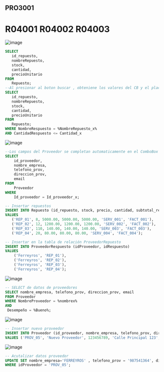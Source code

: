 ## PRO3001
# R04001 R04002 R04003

![image](https://github.com/RenzoAr10/DBD-KomaqService/assets/121067321/7fe07380-3b13-4a8a-94cf-4c05973d3767)





 ```sql
SELECT
    id_repuesto,
    nombreRepuesto,
    stock,
    cantidad,
    precioUnitario
FROM
    Repuesto;
--Al presionar al boton buscar , obteniene los valores del CB y el placeholder para filtrar la busqueda
SELECT
    id_repuesto,
    nombreRepuesto,
    stock,
    cantidad,
    precioUnitario
FROM
    Repuesto;
WHERE NombreRespuesto = %NombreRepuesto_x%
AND CantidadRespuesto <= Cantidad_x 
```
![image](https://github.com/RenzoAr10/DBD-KomaqService/assets/121067321/fb83823e-1ba9-428b-98fe-a6a144c2d9b8)



``` sql
--Los campos del Proveedor se completan automaticamente en el ComboBox , al seleccionar un proveedor_x 
SELECT
    id_proveedor,
    nombre_empresa,
    telefono_prov,
    direccion_prov,
    email
FROM
    Proveedor
WHERE 
    Id_proveedor = Id_proveedor_x;

-- Insertar repuestos
INSERT INTO Repuesto (id_repuesto, stock, precio, cantidad, subtotal_repuesto, id_servicio, id_factura)
VALUES 
   ('REP_01', 8, 5000.00, 5000.00, 5000.00, 'SERV_001', 'FACT_001'),
   ('REP_02', 12, 1200.00, 1200.00, 1200.00, 'SERV_002', 'FACT_002'),
   ('REP_03', 110, 140.00, 140.00, 140.00, 'SERV_003', 'FACT_003'),
   ('REP_04', 20, 80.00, 80.00, 80.00, 'SERV_004', 'FACT_004');

-- Insertar en la tabla de relación ProveedorRepuesto
INSERT INTO ProveedorRespuesto (idProveedor, idRespuesto)
VALUES
    ('Ferreyros', 'REP_01'),
    ('Ferreyros', 'REP_02'),
    ('Ferreyros', 'REP_03'),
    ('Ferreyros', 'REP_04');
``` 
![image](https://github.com/RenzoAr10/DBD-KomaqService/assets/121067321/922d21db-4e60-4fb7-ba81-0775f3d442ce)



``` sql
-- SELECT de datos de proveedores
SELECT nombre_empresa, telefono_prov, direccion_prov, email
FROM Proveedor
WHERE NombreProveedor = %nombrex%
AND
 Desempeño = %Bueno%;
```
![image](https://github.com/RenzoAr10/DBD-KomaqService/assets/121067321/8017fa7a-5640-40f2-af0f-612a6d0a59dc)


```sql
-- Insertar nuevo proveedor
INSERT INTO Proveedor (id_proveedor, nombre_empresa, telefono_prov, direccion_prov, email)
VALUES ('PROV_05', 'Nuevo Proveedor', 123456789, 'Calle Principal 123', 'nuevo@proveedor.com');
```
![image](https://github.com/RenzoAr10/DBD-KomaqService/assets/121067321/77c40c54-0b01-4feb-bc58-cd63dcd4063f)
```sql
-- Acutalizar datos proveedor
UPDATE SET nombre_empresa='FERREYROS' , telefono_prov = '987541364', direccion_prov ='Calle Principal 1341', email='fconstructora@gmail.com' , EstadoPRoveedor='Excelente'
WHERE idProveedor = 'PROV_05';
```

